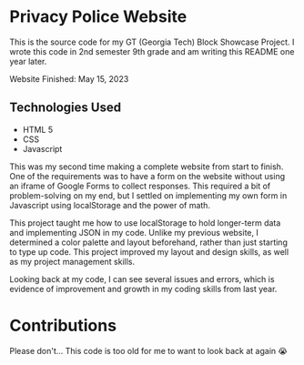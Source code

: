 # Privacy Police Website

This is the source code for my GT (Georgia Tech) Block Showcase Project. I wrote this code in 2nd semester 9th grade and am writing this README one year later.

Website Finished: May 15, 2023

## Technologies Used

- HTML 5
- CSS
- Javascript

This was my second time making a complete website from start to finish. One of the requirements was to have a form on the website without using an iframe of Google Forms to collect responses. This required a bit of problem-solving on my end, but I settled on implementing my own form in Javascript using localStorage and the power of math.

This project taught me how to use localStorage to hold longer-term data and implementing JSON in my code. Unlike my previous website, I determined a color palette and layout beforehand, rather than just starting to type up code. This project improved my  layout and design skills, as well as my project management skills.

Looking back at my code, I can see several issues and errors, which is evidence of improvement and growth in my coding skills from last year.

# Contributions

Please don't... This code is too old for me to want to look back at again 😭